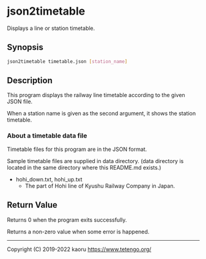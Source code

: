 json2timetable
==============

Displays a line or station timetable.

Synopsis
--------

```sh
json2timetable timetable.json [station_name]
```

Description
-----------

This program displays the railway line timetable according to the given JSON
file.

When a station name is given as the second argument, it shows the station
timetable.

### About a timetable data file

Timetable files for this program are in the JSON format.

Sample timetable files are supplied in data directory. (data directory is
located in the same directory where this README.md exists.)

- hohi_down.txt, hohi_up.txt
  - The part of Hohi line of Kyushu Railway Company in Japan.

Return Value
------------

Returns 0 when the program exits successfully.

Returns a non-zero value when some error is happened.

---

Copyright (C) 2019-2022 kaoru  https://www.tetengo.org/

